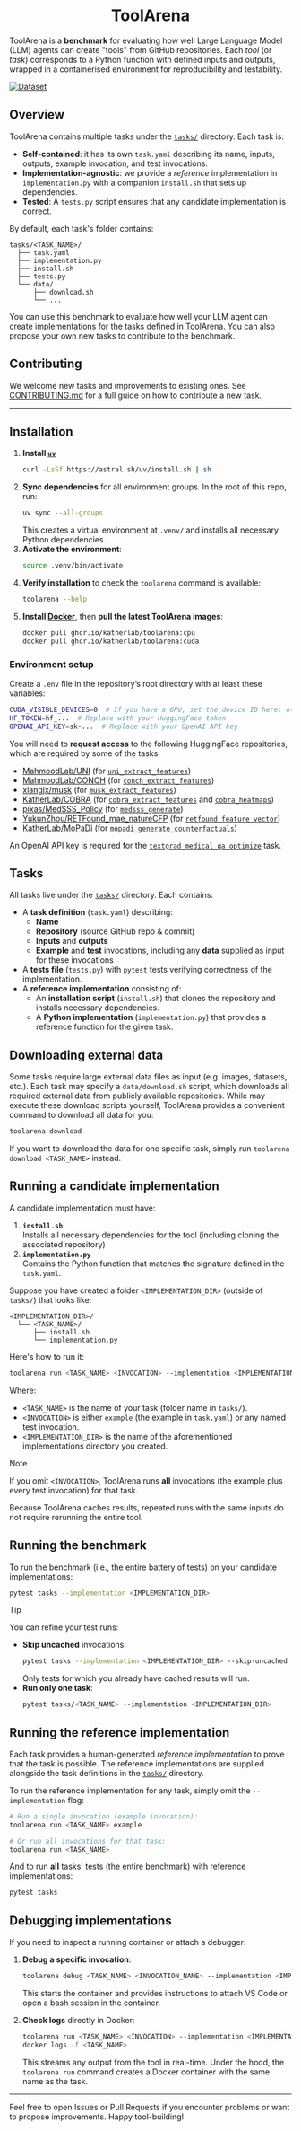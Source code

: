<div align="center">
<h1>ToolArena</h1>
</div>

ToolArena is a **benchmark** for evaluating how well Large Language Model (LLM) agents can create "tools" from GitHub repositories. 
Each *tool* (or *task*) corresponds to a Python function with defined inputs and outputs, wrapped in a containerised environment for reproducibility and testability.

[![Dataset](https://img.shields.io/badge/Dataset-gray?logo=huggingface)](https://huggingface.co/datasets/KatherLab/ToolArena)

## Overview
ToolArena contains multiple tasks under the [`tasks/`](tasks/) directory. Each task is:
- **Self-contained**: it has its own `task.yaml` describing its name, inputs, outputs, example invocation, and test invocations.
- **Implementation-agnostic**: we provide a *reference* implementation in `implementation.py` with a companion `install.sh` that sets up dependencies.  
- **Tested**: A `tests.py` script ensures that any candidate implementation is correct.

By default, each task's folder contains:
```
tasks/<TASK_NAME>/
  ├── task.yaml
  ├── implementation.py
  ├── install.sh
  ├── tests.py
  └── data/
      ├── download.sh
      └── ...
```

You can use this benchmark to evaluate how well your LLM agent can create implementations for the tasks defined in ToolArena.
You can also propose your own new tasks to contribute to the benchmark. 

## Contributing
We welcome new tasks and improvements to existing ones. 
See [CONTRIBUTING.md](CONTRIBUTING.md) for a full guide on how to contribute a new task.

---

## Installation
1. **Install [`uv`](https://docs.astral.sh/uv/getting-started/installation/)**
   ```bash
   curl -LsSf https://astral.sh/uv/install.sh | sh
   ```
2. **Sync dependencies** for all environment groups. In the root of this repo, run:
   ```bash
   uv sync --all-groups
   ```
   This creates a virtual environment at `.venv/` and installs all necessary Python dependencies.
3. **Activate the environment**:
   ```bash
   source .venv/bin/activate
   ```
4. **Verify installation** to check the `toolarena` command is available:
   ```bash
   toolarena --help
   ```
5. **Install [Docker](https://docs.docker.com/desktop)**, then **pull the latest ToolArena images**:
   ```bash
   docker pull ghcr.io/katherlab/toolarena:cpu
   docker pull ghcr.io/katherlab/toolarena:cuda
   ```

### Environment setup
Create a `.env` file in the repository’s root directory with at least these variables:
```bash
CUDA_VISIBLE_DEVICES=0  # If you have a GPU, set the device ID here; otherwise, you can leave it blank
HF_TOKEN=hf_...  # Replace with your HuggingFace token
OPENAI_API_KEY=sk-...  # Replace with your OpenAI API key
```
You will need to **request access** to the following HuggingFace repositories, which are required by some of the tasks:
- [MahmoodLab/UNI](https://huggingface.co/MahmoodLab/UNI) (for [`uni_extract_features`](tasks/uni_extract_features/))
- [MahmoodLab/CONCH](https://huggingface.co/MahmoodLab/CONCH) (for [`conch_extract_features`](tasks/conch_extract_features/))
- [xiangjx/musk](https://huggingface.co/xiangjx/musk) (for [`musk_extract_features`](tasks/musk_extract_features/))
- [KatherLab/COBRA](https://huggingface.co/KatherLab/COBRA) (for [`cobra_extract_features`](tasks/cobra_extract_features/) and [`cobra_heatmaps`](tasks/cobra_heatmaps))
- [pixas/MedSSS_Policy](https://huggingface.co/pixas/MedSSS_Policy) (for [`medsss_generate`](tasks/medsss_generate/))
- [YukunZhou/RETFound_mae_natureCFP](https://huggingface.co/YukunZhou/RETFound_mae_natureCFP) (for [`retfound_feature_vector`](tasks/retfound_feature_vector/))
- [KatherLab/MoPaDi](https://huggingface.co/KatherLab/MoPaDi) (for [`mopadi_generate_counterfactuals`](tasks/mopadi_generate_counterfactuals/))

An OpenAI API key is required for the [`textgrad_medical_qa_optimize`](tasks/textgrad_medical_qa_optimize) task.

## Tasks
All tasks live under the [`tasks/`](tasks/) directory. Each contains:
- A **task definition** (`task.yaml`) describing:
  - **Name**  
  - **Repository** (source GitHub repo & commit)  
  - **Inputs** and **outputs**  
  - **Example** and **test** invocations, including any **data** supplied as input for these invocations
- A **tests file** (`tests.py`) with `pytest` tests verifying correctness of the implementation.
- A **reference implementation** consisting of:
  - An **installation script** (`install.sh`) that clones the repository and installs necessary dependencies.
  - A **Python implementation** (`implementation.py`) that provides a reference function for the given task.


## Downloading external data
Some tasks require large external data files as input (e.g. images, datasets, etc.).
Each task may specify a `data/download.sh` script, which downloads all required external data from publicly available repositories.
While may execute these download scripts yourself, ToolArena provides a convenient command to download all data for you:
```bash
toolarena download
```
If you want to download the data for one specific task, simply run `toolarena download <TASK_NAME>` instead.

## Running a candidate implementation
A candidate implementation must have:
1. **`install.sh`**  
   Installs all necessary dependencies for the tool (including cloning the associated repository)
2. **`implementation.py`**  
   Contains the Python function that matches the signature defined in the `task.yaml`.

Suppose you have created a folder `<IMPLEMENTATION_DIR>` (outside of `tasks/`) that looks like:
```
<IMPLEMENTATION_DIR>/
  └── <TASK_NAME>/
      ├── install.sh
      └── implementation.py
```
Here's how to run it:
```bash
toolarena run <TASK_NAME> <INVOCATION> --implementation <IMPLEMENTATION_DIR>
```
Where:
- `<TASK_NAME>` is the name of your task (folder name in `tasks/`).
- `<INVOCATION>` is either `example` (the example in `task.yaml`) or any named test invocation.
- `<IMPLEMENTATION_DIR>` is the name of the aforementioned implementations directory you created.

> [!NOTE]
> If you omit `<INVOCATION>`, ToolArena runs **all** invocations (the example plus every test invocation) for that task.

Because ToolArena caches results, repeated runs with the same inputs do not require rerunning the entire tool.

## Running the benchmark
To run the benchmark (i.e., the entire battery of tests) on your candidate implementations:
```bash
pytest tasks --implementation <IMPLEMENTATION_DIR>
```

> [!TIP]
> You can refine your test runs:
> - **Skip uncached** invocations:
>   ```bash
>   pytest tasks --implementation <IMPLEMENTATION_DIR> --skip-uncached
>   ```
>   Only tests for which you already have cached results will run.
> - **Run only one task**:
>   ```bash
>   pytest tasks/<TASK_NAME> --implementation <IMPLEMENTATION_DIR>
>   ```

## Running the reference implementation
Each task provides a human-generated *reference implementation* to prove that the task is possible.
The reference implementations are supplied alongside the task definitions in the [`tasks/`](tasks/) directory.

To run the reference implementation for any task, simply omit the `--implementation` flag:
```bash
# Run a single invocation (example invocation):
toolarena run <TASK_NAME> example

# Or run all invocations for that task:
toolarena run <TASK_NAME>
```
And to run **all** tasks' tests (the entire benchmark) with reference implementations:
```bash
pytest tasks
```
## Debugging implementations

If you need to inspect a running container or attach a debugger:

1. **Debug a specific invocation**:
   ```bash
   toolarena debug <TASK_NAME> <INVOCATION_NAME> --implementation <IMPLEMENTATION_DIR>
   ```
   This starts the container and provides instructions to attach VS Code or open a bash session in the container.

2. **Check logs** directly in Docker:
   ```bash
   toolarena run <TASK_NAME> <INVOCATION> --implementation <IMPLEMENTATION_DIR>
   docker logs -f <TASK_NAME>
   ```
   This streams any output from the tool in real-time. Under the hood, the `toolarena run` command creates a Docker container with the same name as the task.

---

Feel free to open Issues or Pull Requests if you encounter problems or want to propose improvements. Happy tool-building!